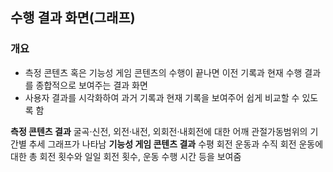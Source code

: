 ## 수행 결과 화면(그래프)

### 개요
* 측정 콘텐츠 혹은 기능성 게임 콘텐츠의 수행이 끝나면 이전 기록과 현재 수행 결과를 종합적으로 보여주는 결과 화면
* 사용자 결과를 시각화하여 과거 기록과 현재 기록을 보여주어 쉽게 비교할 수 있도록 함

**측정 콘텐츠 결과**
굴곡·신전, 외전·내전, 외회전·내회전에 대한 어깨 관절가동범위의 기간별 추세 그래프가 나타남
**기능성 게임 콘텐츠 결과**
수평 회전 운동과 수직 회전 운동에 대한 총 회전 횟수와 일일 회전 횟수, 운동 수행 시간 등을 보여줌

